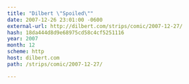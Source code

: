 ```yaml
---
title: "Dilbert \"Spoiled\""
date: 2007-12-26 23:01:00 -0600
external-url: http://dilbert.com/strips/comic/2007-12-27/
hash: 18da444d8d9e68975cd58c4cf5251116
year: 2007
month: 12
scheme: http
host: dilbert.com
path: /strips/comic/2007-12-27/

---
```



